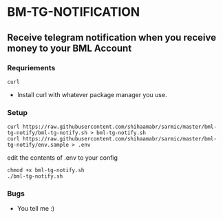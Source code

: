 # BM-TG-NOTIFICATION

## Receive telegram notification when you receive money to your BML Account

### Requriements
`curl`
- Install curl with whatever package manager you use.
	
### Setup
```
curl https://raw.githubusercontent.com/shihaamabr/sarmic/master/bml-tg-notify/bml-tg-notify.sh > bml-tg-notify.sh
curl https://raw.githubusercontent.com/shihaamabr/sarmic/master/bml-tg-notify/env.sample > .env
```
edit the contents of .env to your config
```
chmod +x bml-tg-notify.sh
./bml-tg-notify.sh
```

### Bugs
- You tell me :)
